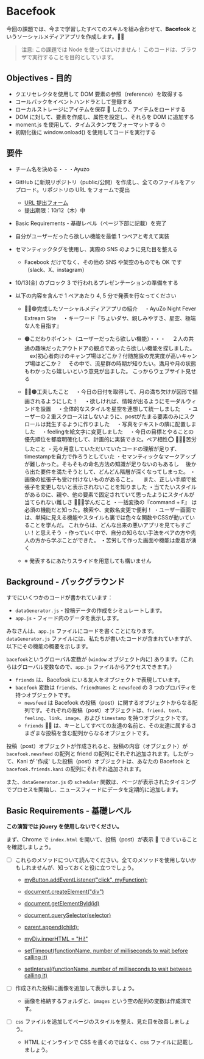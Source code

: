 # Bacefook

今回の課題では、今まで学習したすべてのスキルを組み合わせて、**Bacefook** というソーシャルメディアアプリを作成します。👨‍📚

> 注意: この課題では Node を使ってはいけません！ このコードは、ブラウザで実行することを目的としています。

## Objectives - 目的

- クエリセレクタを使用して DOM 要素の参照（reference）を取得する
- コールバックをイベントハンドラとして登録する
- ローカルストレージにアイテムを保存 💾 したり、アイテムをロードする
- DOM に対して、要素を作成し、属性を設定し、それらを DOM に追加する
- moment.js を使用して、タイムスタンプをフォーマットする ⏱
- 初期化後に window.onload() を使用してコードを実行する

## 要件

- チーム名を決める・・・Ayuzo
- GitHub に新規リポジトリ（public/公開）を作成し、全てのファイルをアップロード。リポジトリの URL をフォームで提出
  - [URL 提出フォーム](https://forms.gle/9H1vAyJqZ5HWzGdA9)
  - 提出期限：10/12（木）中

- Basic Requirements - 基礎レベル（ページ下部に記載）を完了

- 自分がユーザーだったら欲しい機能を最低 1 つペアと考えて実装

- セマンティックタグを使用し、実際の SNS のように見た目を整える
  - Facebook だけでなく、その他の SNS や架空のものでも OK です（slack、X、instagram）
- 10/13(金) のブロック 3 で行われるプレゼンテーションの準備をする
- 以下の内容を含んで 1 ペアあたり 4, 5 分で発表を行なってください
  - 🙋‍♂️🟢完成したソーシャルメディアアプリの紹介
  　・AyuZo Night Fever Extream Site
  　・キーワード『ちょいダサ、親しみやすさ、星空、極端な人を目指す』
  - 🟠こだわりポイント（ユーザーだったら欲しい機能）・・・
  　２人の共通の趣味だったアウトドアの観点であったら欲しい機能を探しました。
  　ex)初心者向けのキャンプ場はどこか？付随施設の充実度が高いキャンプ場はどこか？
  　その中で、流星群の時期が知りたい。満月や月の状態もわかったら嬉しいという意見が出ました。
  こっからウェブサイト見せる
  - 🙋‍♀️🟤工夫したこと 
  　・今日の日付を取得して、月の満ち欠けが図形で描画されるようにした！
  　・欲しければ、情報が出るようにモーダルウィンドを設置
  　・全体的なスタイルを星空を連想して統一しました
  　・ユーザーの２重スクロースはしないように、postがたまる要素のみにスクロールは発生するように作りました
  　・写真をテキストの隣に配置しました
  　・feelingを絵文字に変更しました
  　・今日の目標とやることの優先順位を都度明確化して、計画的に実装できた。ペア相性⭕️
    🙋‍♀️🔵苦労したこと
    ・元々用意していただいていたコードの理解が足りず、timestampを自力で作ろうとしていた
    ・セマンティックなマークアップが難しかった。そもそもの命名方法の知識が足りないのもあるし
    　後から出た要件を満たそうとして、どんどん階層が深くなってしまった。
    ・画像の拡張子も受け付けないものがあること。
    　また、正しい手順で拡張子を変更しないと表示されないことを知りました
    ・当てたいスタイルがあるのに、親や、他の要素で固定されていて思ったようにスタイルが当てられない難しさ
    🙋‍♂️🔴学んだこと
    ・一括変換の『command + F』 は必須の機能だと知った。検索や、変数名変更で便利！
    ・ユーザー画面では、単純に見える機能やスタイルも裏では色々な関数やCSSが動いていることを学んだ。
    これからは、どんな出来の悪いアプリを見てもすごい！と思えそう
    ・作っていく中で、自分の知らない手法をペアの方や先人の方から学ぶことができた。
    ・苦労して作った画面や機能は愛着が湧く
    
  - ※ 発表するにあたりスライドを用意しても構いません

## Background - バックグラウンド

すでにいくつかのコードが書かれています：

- `dataGenerator.js` - 投稿データの作成をシミュレートします。
- `app.js` - フィード内のデータを表示します。

みなさんは、`app.js` ファイルにコードを書くことになります。`dataGenerator.js` ファイルには、私たちが書いたコードが含まれていますが、以下にその機能の概要を示します。

`bacefook`というグローバル変数が (`window` オブジェクト内に) あります。（これらはグローバル変数なので、`app.js` ファイルからアクセスできます。）

- `friends` は、Bacefook にいる友人をオブジェクトで表現しています。
- `bacefook` 変数は `friends`、`friendNames` と `newsfeed` の 3 つのプロパティを持つオブジェクトです。
  - `newsfeed` は Bacefook の投稿（post）に関するオブジェクトからなる配列です。それぞれの投稿（post）オブジェクトは、`friend`、`text`、`feeling`、`link`、`image`、および `timestamp` を持つオブジェクトです。
  - `friends` 👭👫 は、キーとしてすべての友達の名前と、その友達に属するさまざまな投稿を含む配列からなるオブジェクトです。

投稿（post）オブジェクトが作成されると、投稿の内容（オブジェクト）が `bacefook.newsfeed` の配列と friend の配列にそれぞれ追加されます。したがって、Kani が '作成' した投稿（post）オブジェクトは、あなたの Bacefook と `bacefook.friends.kani` の配列にそれぞれ追加されます。

また、`dataGenerator.js` の `scheduler` 関数は、ページが表示されたタイミングでプロセスを開始し、ニュースフィードにデータを定期的に追加します。

## Basic Requirements - 基礎レベル

**この演習では jQuery を使用しないでください。**

まず、Chrome で `index.html` を開いて、投稿（post）が表示 👀 できていることを確認しましょう。

- [ ] これらのメソッドについて読んでください。全てのメソッドを使用しないかもしれませんが、知っておくと役に立つでしょう。

  - [myButton.addEventListener("click", myFunction);](https://developer.mozilla.org/ja/docs/Web/API/EventTarget/addEventListener)

  - [document.createElement("div")](https://developer.mozilla.org/ja/docs/Web/API/Document/createElement)

  - [document.getElementById(id)](https://developer.mozilla.org/ja/docs/Web/API/Document/getElementById)

  - [document.querySelector(selector)](https://developer.mozilla.org/ja/docs/Web/API/Document/querySelector)

  - [parent.append(child);](https://developer.mozilla.org/ja/docs/Web/API/Element/append)

  - [myDiv.innerHTML = "Hi!"](https://developer.mozilla.org/ja/docs/Web/API/Element/innerHTML)

  - [setTimeout(functionName, number of milliseconds to wait before calling it)](https://developer.mozilla.org/ja/docs/Web/API/WindowOrWorkerGlobalScope/setTimeout)

  - [setInterval(functionName, number of milliseconds to wait between calling it)](https://developer.mozilla.org/ja/docs/Web/API/Window/setInterval)

<!-- - [ ] `app.js` と `dataGenerator.js` に書いてあるコードを読んでください。
  - [ ] これらのファイルのコードが何をしているかを確認してください。・・・済み
  - [ ] 分からないことがあれば調べましょう！

- [ ] `scheduler` によって生成された新しい Bacefook への投稿を画面に表示しましょう。以下のどちらかの方法で実装しましょう：
  - [ ] 投稿作成時に新しい投稿を自動的に表示する
  - [ ] もしくは、新しい投稿を表示するための更新ボタンを追加し、クリック時に投稿を表示する＊

- [ ] 投稿が作成されたときのタイムスタンプを表示しましょう。

- [ ] 投稿に対する '気持ち（feeling）' を表示しましょう。 -->


- [ ] 作成された投稿に画像を追加して表示しましょう。
  - 画像を格納するフォルダと、`images` という空の配列の変数は作成済です。


- [ ] `css` ファイルを追加してページのスタイルを整え、見た目を改善しましょう。
  - HTML にインラインで CSS を書くのではなく、css ファイルに記載しましょう。
<!-- 
- [ ] スクリプトに `moment.js` の [コード](https://momentjs.com/) を含めてください。
  - moment.js のサイトにある 'Install' の指示は無視してください。
  - moment.js のサイトにある 'download' の指示に沿って使用してください。
  - Locales は使用しません。moment.js をダウンロードしてください。

- [ ] `moment.js` を使って、投稿の生成時刻をわかりやすく、ユーザーフレンドリーに表示しましょう。（例："posted 5 minutes ago" など） -->

<!-- - [ ] フォームを追加して、ユーザーが自分の投稿を追加できるようにしましょう。
  - ユーザーが自分の画像をアップロードできるようにする必要はありません。

- [ ] `app.js` のトップに、`localStorage` に保存されているユーザー名があるかどうかを確認する処理があります。ページのどこかにユーザー名を表示しましょう。 -->
